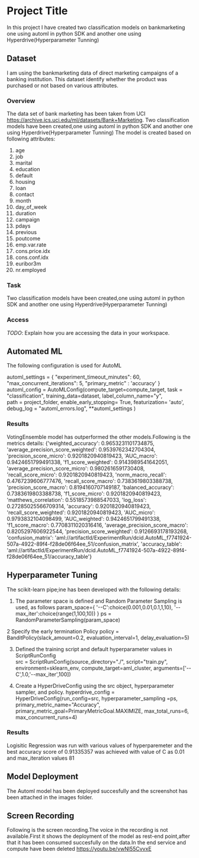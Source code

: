 # Project Title
In this project I have created two classification models on bankmarketing one using automl in python SDK and another one using Hyperdrive(Hyperparameter Tunning)

## Dataset
I am using the bankmarketing data of direct marketing campaigns of a banking institution. This dataset identify whether the product was purchased or not based on various attributes.
### Overview
The data set of bank marketing has been taken from UCI https://archive.ics.uci.edu/ml/datasets/Bank+Marketing. Two classification models have been created,one using automl in python SDK and another one using Hyperdrive(Hyperparameter Tunning)
The model is created based on following attributes:
1. age
2. job
3. marital
4. education
5. default
6. housing
7. loan
8. contact
9. month
10. day_of_week
11. duration
12. campaign
13. pdays
14. previous
15. poutcome
16. emp.var.rate
17. cons.price.idx
18. cons.conf.idx
19. euribor3m
20. nr.employed

### Task
Two classification models have been created,one using automl in python SDK and another one using Hyperdrive(Hyperparameter Tunning)

### Access
*TODO*: Explain how you are accessing the data in your workspace.

## Automated ML
The following configuration is used for AutoML

automl_settings = {
    "experiment_timeout_minutes": 60,
    "max_concurrent_iterations": 5,
    "primary_metric" : 'accuracy'
}
automl_config = AutoMLConfig(compute_target=compute_target,
                             task = "classification",
                             training_data=dataset,
                             label_column_name="y",   
                             path = project_folder,
                             enable_early_stopping= True,
                             featurization= 'auto',
                             debug_log = "automl_errors.log",
                             **automl_settings
                            )    

### Results
VotingEnsemble model has outperformed the other models.Following is the metrics details:
{'weighted_accuracy': 0.9653231101734875,
 'average_precision_score_weighted': 0.9539762342704304,
 'precision_score_micro': 0.9201820940819423,
 'AUC_macro': 0.9424651799491338,
 'f1_score_weighted': 0.9143989541642051,
 'average_precision_score_micro': 0.9802616591730408,
 'recall_score_micro': 0.9201820940819423,
 'norm_macro_recall': 0.4767239606777476,
 'recall_score_macro': 0.7383619803388738,
 'precision_score_macro': 0.8194160707149187,
 'balanced_accuracy': 0.7383619803388738,
 'f1_score_micro': 0.9201820940819423,
 'matthews_correlation': 0.5518573988547033,
 'log_loss': 0.27285025566709314,
 'accuracy': 0.9201820940819423,
 'recall_score_weighted': 0.9201820940819423,
 'AUC_micro': 0.9793832104098499,
 'AUC_weighted': 0.9424651799491338,
 'f1_score_macro': 0.7708311020316416,
 'average_precision_score_macro': 0.8205297606922544,
 'precision_score_weighted': 0.9126693178193268,
 'confusion_matrix': 'aml://artifactId/ExperimentRun/dcid.AutoML_f7741924-507a-4922-89f4-f28de06f64ee_51/confusion_matrix',
 'accuracy_table': 'aml://artifactId/ExperimentRun/dcid.AutoML_f7741924-507a-4922-89f4-f28de06f64ee_51/accuracy_table'}

## Hyperparameter Tuning
The scikit-learn pipe;ine has been developed with the following details:
1. The parameter space is defined and Random Parameter Sampling is used, as follows
param_space={
    '--C':choice(0.001,0.01,0.1,1,10),
    '--max_iter':choice(range(1,100,10))
}
ps = RandomParameterSampling(param_space)

2 Specify the early termination Policy
policy = BanditPolicy(slack_amount=0.2,
                     evaluation_interval=1,
                     delay_evaluation=5)
					 
3. Defined the training script and default hyperparameter values in ScriptRunConfig  
src = ScriptRunConfig(source_directory="./",
                     script="train.py",
                     environment=sklearn_env,
                      compute_target=aml_cluster,
                     arguments=['--C',1.0,'--max_iter',100])

3. Create a HyperDriveConfig using the src object, hyperparameter sampler, and policy.
hyperdrive_config = HyperDriveConfig(run_config=src,
                                    hyperparameter_sampling =ps,
                                    primary_metric_name="Accuracy",
                                    primary_metric_goal=PrimaryMetricGoal.MAXIMIZE,
                                    max_total_runs=6,
                                    max_concurrent_runs=4)

### Results
Logisitic Regression was run with various values of hyperparemeter and the best accuracy score of 0.91335357 was achieved with value of C as 0.01 and max_iteration values 81

## Model Deployment
The Automl model has been deployed succesfully and the screenshot has been attached in the images folder.

## Screen Recording
Following is the screen recording.The voice in the recording is not available.First it shows the deployment of the model as rest-end point,after that it has been consumed succesfully on the data.In the end service and compute have been deleted
https://youtu.be/vwNl55CvvxE
